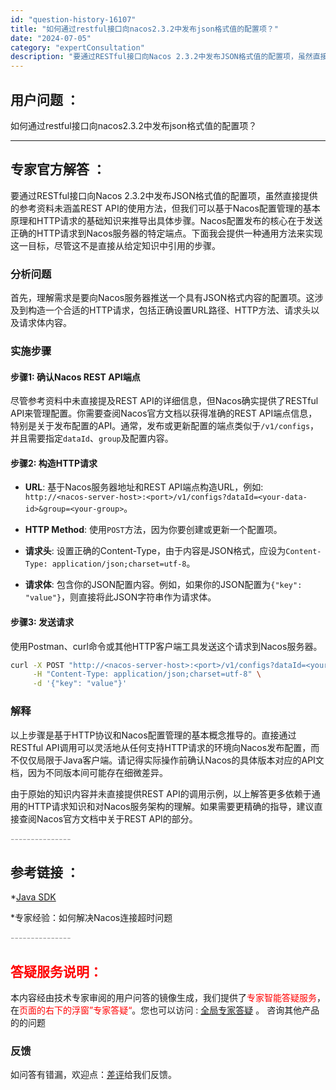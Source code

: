 ```yaml
---
id: "question-history-16107"
title: "如何通过restful接口向nacos2.3.2中发布json格式值的配置项？"
date: "2024-07-05"
category: "expertConsultation"
description: "要通过RESTful接口向Nacos 2.3.2中发布JSON格式值的配置项，虽然直接提供的参考资料未涵盖REST API的使用方法，但我们可以基于Nacos配置管理的基本原理和HTTP请求的基础知识来推导出具体步骤。Nacos配置发布的核心在于发送正确的HTTP请求到Nacos服务器的特定端点。下"
---
```


## 用户问题 ： 
 如何通过restful接口向nacos2.3.2中发布json格式值的配置项？  

---------------
## 专家官方解答 ：

要通过RESTful接口向Nacos 2.3.2中发布JSON格式值的配置项，虽然直接提供的参考资料未涵盖REST API的使用方法，但我们可以基于Nacos配置管理的基本原理和HTTP请求的基础知识来推导出具体步骤。Nacos配置发布的核心在于发送正确的HTTP请求到Nacos服务器的特定端点。下面我会提供一种通用方法来实现这一目标，尽管这不是直接从给定知识中引用的步骤。

### 分析问题

首先，理解需求是要向Nacos服务器推送一个具有JSON格式内容的配置项。这涉及到构造一个合适的HTTP请求，包括正确设置URL路径、HTTP方法、请求头以及请求体内容。

### 实施步骤

#### 步骤1: 确认Nacos REST API端点

尽管参考资料中未直接提及REST API的详细信息，但Nacos确实提供了RESTful API来管理配置。你需要查阅Nacos官方文档以获得准确的REST API端点信息，特别是关于发布配置的API。通常，发布或更新配置的端点类似于`/v1/configs`，并且需要指定`dataId`、`group`及配置内容。

#### 步骤2: 构造HTTP请求

- **URL**: 基于Nacos服务器地址和REST API端点构造URL，例如: `http://<nacos-server-host>:<port>/v1/configs?dataId=<your-data-id>&group=<your-group>`。
  
- **HTTP Method**: 使用`POST`方法，因为你要创建或更新一个配置项。

- **请求头**: 设置正确的Content-Type，由于内容是JSON格式，应设为`Content-Type: application/json;charset=utf-8`。

- **请求体**: 包含你的JSON配置内容。例如，如果你的JSON配置为`{"key": "value"}`，则直接将此JSON字符串作为请求体。

#### 步骤3: 发送请求

使用Postman、curl命令或其他HTTP客户端工具发送这个请求到Nacos服务器。

```bash
curl -X POST "http://<nacos-server-host>:<port>/v1/configs?dataId=<your-data-id>&group=<your-group>" \
     -H "Content-Type: application/json;charset=utf-8" \
     -d '{"key": "value"}'
```

### 解释

以上步骤是基于HTTP协议和Nacos配置管理的基本概念推导的。直接通过RESTful API调用可以灵活地从任何支持HTTP请求的环境向Nacos发布配置，而不仅仅局限于Java客户端。请记得实际操作前确认Nacos的具体版本对应的API文档，因为不同版本间可能存在细微差异。

由于原始的知识内容并未直接提供REST API的调用示例，以上解答更多依赖于通用的HTTP请求知识和对Nacos服务架构的理解。如果需要更精确的指导，建议直接查阅Nacos官方文档中关于REST API的部分。


<font color="#949494">---------------</font> 


## 参考链接 ：

*[Java SDK](https://nacos.io/docs/latest/guide/user/sdk)
 
 *专家经验：如何解决Nacos连接超时问题 


 <font color="#949494">---------------</font> 
 


## <font color="#FF0000">答疑服务说明：</font> 

本内容经由技术专家审阅的用户问答的镜像生成，我们提供了<font color="#FF0000">专家智能答疑服务</font>，在<font color="#FF0000">页面的右下的浮窗”专家答疑“</font>。您也可以访问 : [全局专家答疑](https://answer.opensource.alibaba.com/docs/intro) 。 咨询其他产品的的问题

### 反馈
如问答有错漏，欢迎点：[差评](https://ai.nacos.io/user/feedbackByEnhancerGradePOJOID?enhancerGradePOJOId=16127)给我们反馈。
